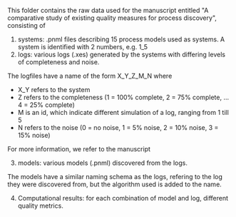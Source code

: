This folder contains the raw data used for the manuscript entitled "A comparative study of existing quality measures for process discovery", consisting of

1.  systems: .pnml files describing 15 process models used as systems. A system is identified with 2 numbers, e.g. 1_5
2.  logs: various logs (.xes) generated by the systems with differing levels of completeness and noise. 

The logfiles have a name of the form X_Y_Z_M_N where 
- X_Y refers to the system
- Z refers to the completeness (1 = 100% complete, 2 = 75% complete, ... 4 = 25% complete)
- M is an id, which indicate different simulation of a log, ranging from 1 till 5
- N refers to the noise (0 = no noise, 1 = 5% noise, 2 = 10% noise, 3 = 15% noise)

For more information, we refer to the manuscript

3.  models: various models (.pnml) discovered from the logs. 

The models have a similar naming schema as the logs, refering to the log they were discovered from, but the algorithm used is added to the name.

4. Computational results: for each combination of model and log, different quality metrics.
